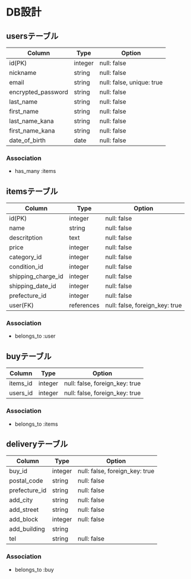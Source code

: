 # DB設計
## usersテーブル
| Column             | Type    | Option                    |
|--------------------|---------|---------------------------|
| id(PK)             | integer | null: false               |
| nickname           | string  | null: false               |
| email              | string  | null: false, unique: true |
| encrypted_password | string  | null: false               |
| last_name          | string  | null: false               |
| first_name         | string  | null: false               |
| last_name_kana     | string  | null: false               |
| first_name_kana    | string  | null: false               |
| date_of_birth      | date    | null: false               |

### Association
- has_many :items

## itemsテーブル
| Column             | Type       | Option                         |
|--------------------|------------|--------------------------------|
| id(PK)             | integer    | null: false                    |
| name               | string     | null: false                    |
| descritption       | text       | null: false                    |
| price              | integer    | null: false                    |
| category_id        | integer    | null: false                    |
| condition_id       | integer    | null: false                    |
| shipping_charge_id | integer    | null: false                    |
| shipping_date_id   | integer    | null: false                    |
| prefecture_id      | integer    | null: false                    |
| user(FK)           | references | null: false, foreign_key: true |

### Association
- belongs_to :user

## buyテーブル
| Column             | Type    | Option                         |
|--------------------|---------|--------------------------------|
| items_id           | integer | null: false, foreign_key: true |
| users_id           | integer | null: false, foreign_key: true |

### Association
- belongs_to :items


## deliveryテーブル
| Column             | Type    | Option                         |
|--------------------|---------|--------------------------------|
| buy_id             | integer | null: false, foreign_key: true |
| postal_code        | string  | null: false                    |
| prefecture_id      | string  | null: false                    |
| add_city           | string  | null: false                    |
| add_street         | string  | null: false                    |
| add_block          | integer | null: false                    |
| add_building       | string  |                                |
| tel                | string  | null: false                    |

### Association
- belongs_to :buy
